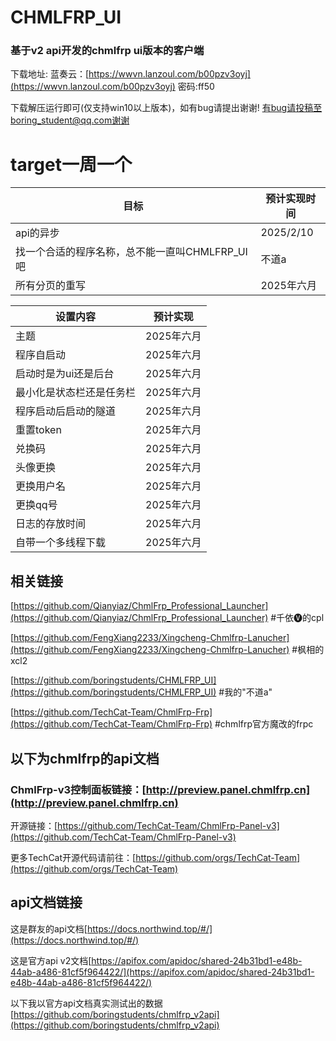 # **CHMLFRP_UI**
### 基于v2 api开发的chmlfrp ui版本的客户端


下载地址: 蓝奏云：[https://wwvn.lanzoul.com/b00pzv3oyj](https://wwvn.lanzoul.com/b00pzv3oyj) 密码:ff50

下载解压运行即可(仅支持win10以上版本)，如有bug请提出谢谢!
有bug请投稿至boring_student@qq.com谢谢

# **target一周一个**
| 目标 | 预计实现时间 |
| ------- | ------- |
| api的异步 | 2025/2/10 |
| 找一个合适的程序名称，总不能一直叫CHMLFRP_UI吧 | 不道a |
| 所有分页的重写 | 2025年六月 |

| 设置内容 | 预计实现 |
| ------- | ------- |
| 主题 | 2025年六月 |
| 程序自启动 | 2025年六月 |
| 启动时是为ui还是后台 | 2025年六月 |
| 最小化是状态栏还是任务栏 | 2025年六月 |
| 程序启动后启动的隧道 | 2025年六月 |
| 重置token | 2025年六月 |
| 兑换码 | 2025年六月 |
| 头像更换 | 2025年六月 |
| 更换用户名 | 2025年六月 |
| 更换qq号 | 2025年六月 |
| 日志的存放时间 | 2025年六月 |
| 自带一个多线程下载 | 2025年六月 |

## 相关链接
[https://github.com/Qianyiaz/ChmlFrp_Professional_Launcher](https://github.com/Qianyiaz/ChmlFrp_Professional_Launcher)  #千依🅥的cpl

[https://github.com/FengXiang2233/Xingcheng-Chmlfrp-Lanucher](https://github.com/FengXiang2233/Xingcheng-Chmlfrp-Lanucher)  #枫相的xcl2

[https://github.com/boringstudents/CHMLFRP_UI](https://github.com/boringstudents/CHMLFRP_UI)  #我的"不道a"

[https://github.com/TechCat-Team/ChmlFrp-Frp](https://github.com/TechCat-Team/ChmlFrp-Frp)  #chmlfrp官方魔改的frpc


## **以下为chmlfrp的api文档**
### ChmlFrp-v3控制面板链接：[http://preview.panel.chmlfrp.cn](http://preview.panel.chmlfrp.cn)

开源链接：[https://github.com/TechCat-Team/ChmlFrp-Panel-v3](https://github.com/TechCat-Team/ChmlFrp-Panel-v3)

更多TechCat开源代码请前往：[https://github.com/orgs/TechCat-Team](https://github.com/orgs/TechCat-Team)

## api文档链接
这是群友的api文档[https://docs.northwind.top/#/](https://docs.northwind.top/#/)

这是官方api v2文档[https://apifox.com/apidoc/shared-24b31bd1-e48b-44ab-a486-81cf5f964422/](https://apifox.com/apidoc/shared-24b31bd1-e48b-44ab-a486-81cf5f964422/)

以下我以官方api文档真实测试出的数据
[https://github.com/boringstudents/chmlfrp_v2api](https://github.com/boringstudents/chmlfrp_v2api)
